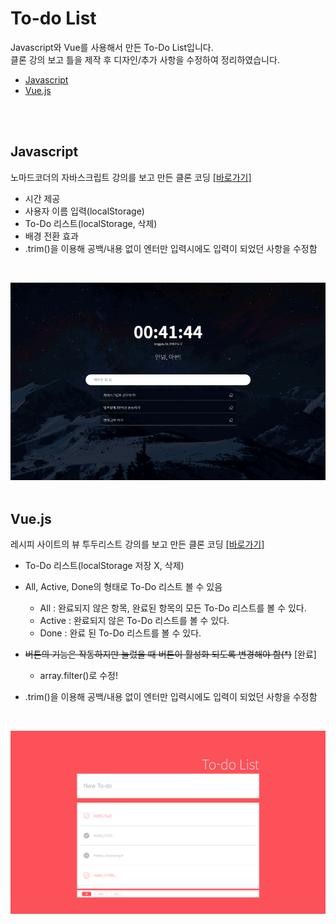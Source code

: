 # To-do List

Javascript와 Vue를 사용해서 만든 To-Do List입니다.
<br> 클론 강의 보고 틀을 제작 후 디자인/추가 사항을 수정하여 정리하였습니다.

- [Javascript](https://github.com/may54ther/todoList/blob/master/README.md#javascript)
- [Vue.js](https://github.com/may54ther/todoList/blob/master/README.md#vuejs)

<br><br>

## Javascript

노마드코더의 자바스크립트 강의를 보고 만든 클론 코딩
[[바로가기]](https://may54ther.github.io/todoList/javascript/index.html)

- 시간 제공
- 사용자 이름 입력(localStorage)
- To-Do 리스트(localStorage, 삭제)
- 배경 전환 효과
- .trim()을 이용해 공백/내용 없이 엔터만 입력시에도 입력이 되었던 사항을 수정함

<br/>

![Todos Preview Image](./todo-design-vs.gif) <br/><br/>

## Vue.js

레시피 사이트의 뷰 투두리스트 강의를 보고 만든 클론 코딩
[[바로가기]](https://may54ther.github.io/todoList/vue/index.html)

- To-Do 리스트(localStorage 저장 X, 삭제)
- All, Active, Done의 형태로 To-Do 리스트 볼 수 있음

  - All : 완료되지 않은 항목, 완료된 항목의 모든 To-Do 리스트를 볼 수 있다.
  - Active : 완료되지 않은 To-Do 리스트를 볼 수 있다.
  - Done : 완료 된 To-Do 리스트를 볼 수 있다.

- ~~버튼의 기능은 작동하지만 눌렀을 때 버튼이 활성화 되도록 변경해야 함(\*)~~ [완료]
  - array.filter()로 수정!
- .trim()을 이용해 공백/내용 없이 엔터만 입력시에도 입력이 되었던 사항을 수정함

<br/>

![Todos Preview Image](./Todos-design.png)
